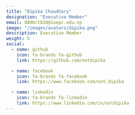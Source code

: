 ```yaml
---
title: "Dipika Chaudhary"
designation: "Executive Member"
email: 080bct028@ioepc.edu.np
image: "/images/avatars/dipika.png"
description: Executive Member
weight: 5
social:
  - name: github
    icon: fa-brands fa-github
    link: https://github.com/notdipika

  - name: facebook
    icon: fa-brands fa-facebook
    link: https://www.facebook.com/not.dipika

  - name: linkedin
    icon: fa-brands fa-linkedin
    link: https://www.linkedin.com/in/notdipika
---
```


